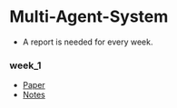 # Multi-Agent-System
- A report is needed for every week.

### week_1
- [Paper](https://github.com/Harlan1994/Multi-Agent-System/blob/master/week_1/paper/2013%20Resilient%20AsymptoticConsensus%20in%20Robust%20Networks.pdf)
- [Notes](https://github.com/Harlan1994/Multi-Agent-System/blob/master/week_1/paper/Resilient%20Asymptotic%20Consensus%20in%20Robust%20Networks.png)
